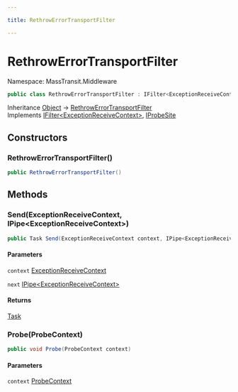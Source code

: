 ```yaml
---

title: RethrowErrorTransportFilter

---
```


# RethrowErrorTransportFilter

Namespace: MassTransit.Middleware

```csharp
public class RethrowErrorTransportFilter : IFilter<ExceptionReceiveContext>, IProbeSite
```

Inheritance [Object](https://learn.microsoft.com/en-us/dotnet/api/system.object) → [RethrowErrorTransportFilter](../masstransit-middleware/rethrowerrortransportfilter)<br/>
Implements [IFilter\<ExceptionReceiveContext\>](../../masstransit-abstractions/masstransit/ifilter-1), [IProbeSite](../../masstransit-abstractions/masstransit/iprobesite)

## Constructors

### **RethrowErrorTransportFilter()**

```csharp
public RethrowErrorTransportFilter()
```

## Methods

### **Send(ExceptionReceiveContext, IPipe\<ExceptionReceiveContext\>)**

```csharp
public Task Send(ExceptionReceiveContext context, IPipe<ExceptionReceiveContext> next)
```

#### Parameters

`context` [ExceptionReceiveContext](../../masstransit-abstractions/masstransit/exceptionreceivecontext)<br/>

`next` [IPipe\<ExceptionReceiveContext\>](../../masstransit-abstractions/masstransit/ipipe-1)<br/>

#### Returns

[Task](https://learn.microsoft.com/en-us/dotnet/api/system.threading.tasks.task)<br/>

### **Probe(ProbeContext)**

```csharp
public void Probe(ProbeContext context)
```

#### Parameters

`context` [ProbeContext](../../masstransit-abstractions/masstransit/probecontext)<br/>

